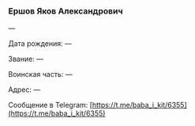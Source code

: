 ### Ершов Яков Александрович

—

Дата рождения: —

Звание: —

Воинская часть: —

Адрес: —

Сообщение в Telegram: [https://t.me/baba_i_kit/6355](https://t.me/baba_i_kit/6355)
